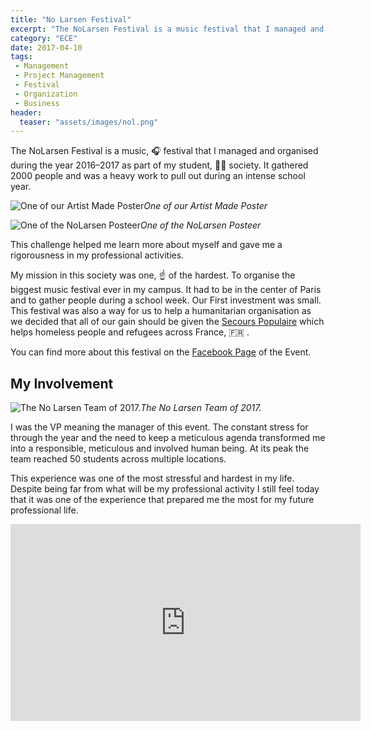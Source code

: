 ```yaml
---
title: "No Larsen Festival"
excerpt: "The NoLarsen Festival is a music festival that I managed and organised during the year 2016–2017 as part of my student society."
category: "ECE"
date: 2017-04-10
tags:
 - Management
 - Project Management
 - Festival
 - Organization
 - Business
header:
  teaser: "assets/images/nol.png"
---
```


The NoLarsen Festival is a music, 🎧 festival that I managed and organised during the year 2016–2017 as part of my student, 👩‍🎓 society. It gathered 2000 people and was a heavy work to pull out during an intense school year.

![One of our Artist Made Poster](https://cdn-images-1.medium.com/max/3404/1*uHAKE-rurhKHZsjeDziinw.png)*One of our Artist Made Poster*

![One of the NoLarsen Posteer](https://cdn-images-1.medium.com/max/2000/1*qgC7roRMz8lY-nMwyKn-2A.jpeg)*One of the NoLarsen Posteer*

This challenge helped me learn more about myself and gave me a rigorousness in my professional activities.

My mission in this society was one, ☝️ of the hardest. To organise the biggest music festival ever in my campus. 
It had to be in the center of Paris and to gather people during a school week. Our First investment was small. 
This festival was also a way for us to help a humanitarian organisation as we decided that all of our gain should be given the [Secours Populaire](https://www.secourspopulaire.fr/) which helps homeless people and refugees across France, 🇫🇷 .

You can find more about this festival on the [Facebook Page](https://www.facebook.com/events/922225967907440/) of the Event.

## My Involvement

![The No Larsen Team of 2017.](https://cdn-images-1.medium.com/max/3156/1*8V0XE-Bgi2XaC7wl0peAWA.jpeg)*The No Larsen Team of 2017.*

I was the VP meaning the manager of this event. The constant stress for through the year and the need to keep a meticulous agenda transformed me into a responsible, meticulous and involved human being. At its peak the team reached 50 students across multiple locations.

This experience was one of the most stressful and hardest in my life. Despite being far from what will be my professional activity I still feel today that it was one of the experience that prepared me the most for my future professional life.

<center><iframe width="560" height="315" src="https://www.youtube.com/embed/fkEezJGQ3fU" frameborder="0" allowfullscreen></iframe></center>
